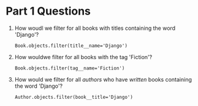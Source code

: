 # Part 1 Questions

1. How woudl we filter for all books with titles containing the word 'Django'?

   `Book.objects.filter(title__name='Django')`

2. How wouldwe filter for all books with the tag 'Fiction'?

   `Book.objects.filter(tag__name='Fiction')`

3. How would we filter for all _authors_ who have _written_ books containing the word 'Django'?

   `Author.objects.filter(book__title='Django')`